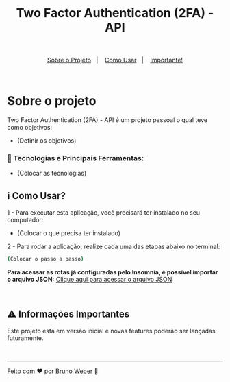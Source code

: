 <br>

<h1 align="center">
Two Factor Authentication (2FA) - API
</h1>

<br>

<p align="center">
  <a href="#sobre-o-projeto">Sobre o Projeto</a>&nbsp;&nbsp;&nbsp;|&nbsp;&nbsp;&nbsp;
  <a href="#information_source-como-usar">Como Usar</a>&nbsp;&nbsp;&nbsp;|&nbsp;&nbsp;&nbsp;
  <a href="#warning-informações-importantes">Importante!</a>
</p>

<br>

# Sobre o projeto

Two Factor Authentication (2FA) - API é um projeto pessoal o qual teve como objetivos:

- (Definir os objetivos)

### :rocket: Tecnologias e Principais Ferramentas:

- (Colocar as tecnologias)

## :information_source: Como Usar?

1 - Para executar esta aplicação, você precisará ter instalado no seu computador:

- (Colocar o que precisa ter instalado)

2 - Para rodar a aplicação, realize cada uma das etapas abaixo no terminal:

```bash
(Colocar o passo a passo)
```

**Para acessar as rotas já configuradas pelo Insomnia, é possível importar o arquivo JSON:**
[Clique aqui para acessar o arquivo JSON](https://github.com/brunohsweber/two-factor-authentication-api/blob/main/collection_Insomnia.json)

<br>

## :warning: Informações Importantes

Este projeto está em versão inicial e novas features poderão ser lançadas futuramente.

<br>

---

Feito com ♥ por [Bruno Weber](https://brunoweber.com.br) :wave:
